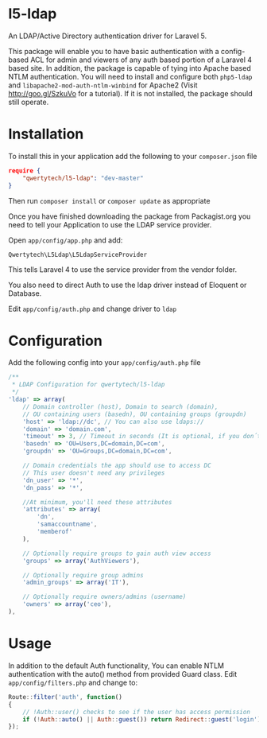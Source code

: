 l5-ldap
============

An LDAP/Active Directory authentication driver for Laravel 5.

This package will enable you to have basic authentication with a config-based ACL for admin and viewers of any auth based portion of a Laravel 4 based site. In addition, the package is capable of tying into Apache based NTLM authentication. You will need to install and configure both `php5-ldap` and `libapache2-mod-auth-ntlm-winbind` for Apache2 (Visit http://goo.gl/SzkuVo for a tutorial). If it is not installed, the package should still operate.

Installation
============

To install this in your application add the following to your `composer.json` file

```json
require {
	"qwertytech/l5-ldap": "dev-master"
}
```

Then run `composer install` or `composer update` as appropriate

Once you have finished downloading the package from Packagist.org you need to tell your Application to use the LDAP service provider.

Open `app/config/app.php` and add:

`Qwertytech\L5Ldap\L5LdapServiceProvider`

This tells Laravel 4 to use the service provider from the vendor folder.

You also need to direct Auth to use the ldap driver instead of Eloquent or Database. 

Edit `app/config/auth.php` and change driver to `ldap`

Configuration
=============

Add the following config into your `app/config/auth.php` file

```js
/**
 * LDAP Configuration for qwertytech/l5-ldap
 */
'ldap' => array(
	// Domain controller (host), Domain to search (domain), 
	// OU containing users (basedn), OU containing groups (groupdn)
	'host' => 'ldap://dc', // You can also use ldaps://
	'domain' => 'domain.com',
	'timeout' => 3, // Timeout in seconds (It is optional, if you don´t select it is used the default value)
	'basedn' => 'OU=Users,DC=domain,DC=com',
	'groupdn' => 'OU=Groups,DC=domain,DC=com',

	// Domain credentials the app should use to access DC
	// This user doesn't need any privileges
	'dn_user' => '*',
	'dn_pass' => '*',

	//At minimum, you'll need these attributes
	'attributes' => array(
		'dn', 
		'samaccountname',
		'memberof'
	),

	// Optionally require groups to gain auth view access
	'groups' => array('AuthViewers'),

	// Optionally require group admins
	'admin_groups' => array('IT'),

	// Optionally require owners/admins (username)
	'owners' => array('ceo'),
),
```

Usage
======

In addition to the default Auth functionality, You can enable NTLM authentication with the auto() method from provided Guard class. Edit `app/config/filters.php` and change to:

```js
Route::filter('auth', function()
{
	// !Auth::user() checks to see if the user has access permission
	if (!Auth::auto() || Auth::guest()) return Redirect::guest('login');
});
```

